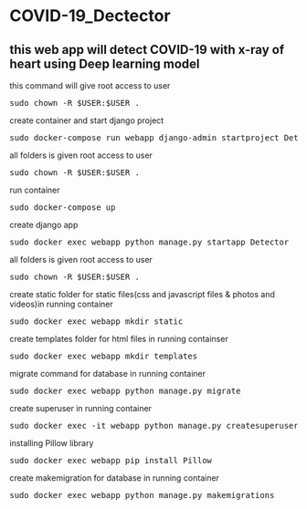 # COVID-19_Dectector
## this web app will detect COVID-19 with x-ray of heart using Deep learning model

this command will give root access to user
<pre>sudo chown -R $USER:$USER .</pre>

create container and start django project
<pre>sudo docker-compose run webapp django-admin startproject Detector_COVID .</pre>

all folders is given root access to user 
<pre>sudo chown -R $USER:$USER .</pre>

run container
<pre>sudo docker-compose up</pre>

create django app
<pre>sudo docker exec webapp python manage.py startapp Detector</pre>

all folders is given root access to user 
<pre>sudo chown -R $USER:$USER .</pre>

create static folder for static files(css and javascript files & photos and videos)in running container
<pre>sudo docker exec webapp mkdir static</pre>

create templates folder for html files in running containser
<pre>sudo docker exec webapp mkdir templates</pre>

migrate command for database in running container
<pre>sudo docker exec webapp python manage.py migrate</pre>

create superuser in running container
<pre>sudo docker exec -it webapp python manage.py createsuperuser</pre>

installing Pillow library
<pre>sudo docker exec webapp pip install Pillow</pre>

create makemigration for database in running container
<pre>sudo docker exec webapp python manage.py makemigrations</pre>

